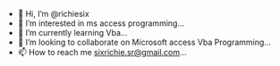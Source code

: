 - 👋 Hi, I’m @richiesix
- 👀 I’m interested in ms access programming...
- 🌱 I’m currently learning Vba...
- 💞️ I’m looking to collaborate on Microsoft access Vba Programming...
- 📫 How to reach me  sixrichie.sr@gmail.com...

<!---
richiesix/richiesix is a ✨ special ✨ repository because its `README.md` (this file) appears on your GitHub profile.
You can click the Preview link to take a look at your changes.
--->
